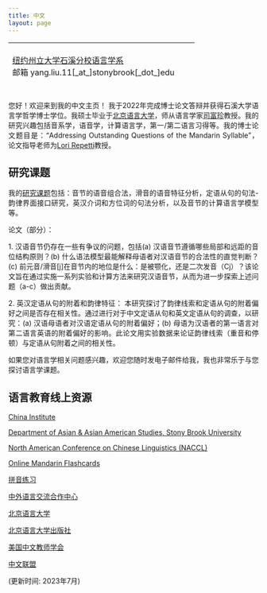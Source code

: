 ```yaml
---
title: 中文
layout: page
---
```


<table style="width: 750px; height: 100px;">
 <tr>
    <td>
     <br>
     <A HREF="https://linguistics.stonybrook.edu/">纽约州立大学石溪分校语言学系</A><BR>
     邮箱 yang.liu.11[_at_]stonybrook[_dot_]edu<BR>
      <br><br>

</td><td>
   </td>
    <td style="vertical-align: bottom;">
      <span onmouseover="image1.src=loadImage1.src;"
      onmouseout="image1.src=staticImage1.src;">
      </span>
   </td>
 </tr>
</table>

<p  style="text-align:justify"> 您好！欢迎来到我的中文主页！
我于2022年完成博士论文答辩并获得石溪大学语言学哲学博士学位。我硕士毕业于<A HREF="https://www.blcu.edu.cn/">北京语言大学</A>，师从语言学家<A HREF="https://faculty.blcu.edu.cn/sifuzhen/zh_CN/index.htm">司富珍</A>教授。我的研究兴趣包括音系学，语音学，计算语言学，第一/第二语言习得等。我的博士论文题目是：“Addressing Outstanding Questions of the Mandarin Syllable”，论文指导老师为<A HREF="https://linguistics.stonybrook.edu/faculty/lori.repetti/index.php/">Lori Repetti</A>教授。
</p>

<h2>研究课题</h2>
<p  style="text-align:justify">
我的<A HREF="../projects">研究课题</A>包括：音节的语音组合法，滑音的语音特征分析，定语从句的句法-韵律界面接口研究，英汉介词和方位词的句法分析，以及音节的计算语言学模型等。

<p  style="text-align:justify"> 论文（部分）：
</p>
<p  style="text-align:justify"> 1. 
汉语音节仍存在一些有争议的问题，包括(a) 汉语音节遵循哪些局部和远距的音位结构原则？(b) 什么语法模型最能解释母语者对汉语音节的合法性的直觉判断？(c) 前元音/滑音[j]在音节内的地位是什么：是被颚化，还是二次发音（Cj）？该论文旨在通过实施一系列实验和计算方法来研究汉语音节，从而为进一步探索上述问题（a-c）做出贡献。
</p>
<p  style="text-align:justify"> 2.	英汉定语从句的附着和韵律特征：
本研究探讨了韵律线索和定语从句的附着偏好之间是否存在相关性。通过进行对于中文定语从句和英文定语从句的调查，以研究：(a) 汉语母语者对汉语定语从句的附着偏好；(b) 母语为汉语者的第一语言对第二语言英语的附着偏好的影响。此论文用实验数据来论证韵律线索（重音和停顿）与定语从句附着之间的相关性。
</p>

</p>
<p  style="text-align:justify">
如果您对语言学相关问题感兴趣，欢迎您随时发电子邮件给我，我也非常乐于与您探讨语言学课题。
</p>
<h2>语言教育线上资源</h2>
<p  style="text-align:justify">
<A HREF="https://www.chinainstitute.org/">China Institute</A> 
</p>
<p  style="text-align:justify">
<A HREF="https://www.stonybrook.edu/commcms/asianamerican/index.php">Department of Asian & Asian American Studies, Stony Brook University</A> 
</p>
<p  style="text-align:justify">
<A HREF="https://naccl.osu.edu/">North American Conference on Chinese Linguistics (NACCL)</A> 
</p>
<p  style="text-align:justify">
<A HREF="http://www.semanda.com/">Online Mandarin Flashcards</A> 
</p>
<p  style="text-align:justify">
<A HREF="http://pinyinpractice.com/wangzhi/">拼音练习</A> 
</p>
<p  style="text-align:justify">
<A HREF="http://www.chinese.cn/page/#/pcpage/mainpage">中外语言交流合作中心</A> 
</p>
<p  style="text-align:justify">
<A HREF="http://english.blcu.edu.cn/col/col9621/index.html">北京语言大学</A> 
</p>
<p  style="text-align:justify">
<A HREF="https://www.blcup.com/">北京语言大学出版社</A> 
</p>
<p  style="text-align:justify">
<A HREF="https://clta-us.org/">美国中文教师学会</A> 
</p>
<p  style="text-align:justify">
<A HREF="https://www.chineseplus.net/">中文联盟</A> 
</p> 
<p  style="text-align:justify">
(更新时间: 2023年7月) 
</p>
